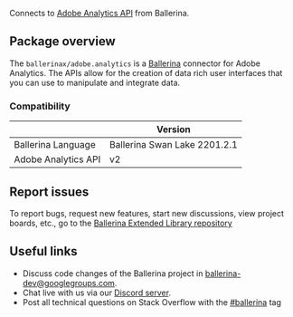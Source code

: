 Connects to [Adobe Analytics API](https://developer.adobe.com/analytics-apis/docs/2.0/) from Ballerina.

## Package overview
The `ballerinax/adobe.analytics` is a [Ballerina](https://ballerina.io/) connector for Adobe Analytics. The APIs allow for the creation of data rich user interfaces that you can use to manipulate and integrate data.

### Compatibility
|                       | Version                       |
|-----------------------|-------------------------------|
| Ballerina Language    | Ballerina Swan Lake 2201.2.1  | 
| Adobe Analytics API   | v2                            |

## Report issues
To report bugs, request new features, start new discussions, view project boards, etc., go to the [Ballerina Extended Library repository](https://github.com/ballerina-platform/ballerina-extended-library)

## Useful links
- Discuss code changes of the Ballerina project in [ballerina-dev@googlegroups.com](mailto:ballerina-dev@googlegroups.com).
- Chat live with us via our [Discord server](https://discord.gg/ballerinalang).
- Post all technical questions on Stack Overflow with the [#ballerina](https://stackoverflow.com/questions/tagged/ballerina) tag
